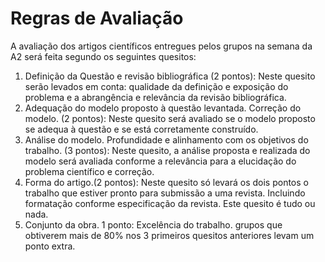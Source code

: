 # Regras de Avaliação

A avaliação dos artigos científicos entregues pelos grupos na semana da A2 será feita segundo os seguintes quesitos:

1. Definição da Questão e revisão bibliográfica (2 pontos): Neste quesito serão levados em conta: qualidade da definição 
e exposição do problema e a abrangência e relevância da revisão bibliográfica.
2. Adequação do modelo proposto à questão levantada. Correção do modelo. (2 pontos): 
Neste quesito será avaliado se o modelo proposto se adequa à questão e se está corretamente construído.
3. Análise do modelo. Profundidade e alinhamento com os objetivos do trabalho. (3 pontos): Neste quesito, a análise 
proposta e realizada do modelo será avaliada conforme a relevância para a elucidação do problema científico e correção.
4. Forma do artigo.(2 pontos):
Neste quesito só levará os dois pontos o trabalho que estiver pronto para submissão a uma revista. 
Incluindo formatação conforme especificação da revista. Este quesito é tudo ou nada.
5. Conjunto da obra. 1 ponto: Excelência do trabalho. grupos que obtiverem mais de 80% nos 3 primeiros quesitos anteriores levam um ponto extra.
